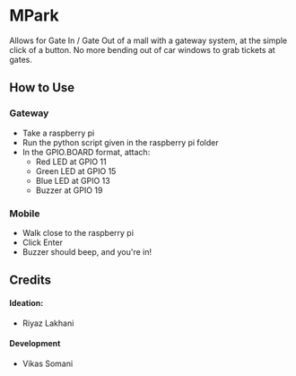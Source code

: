 # MPark
Allows for Gate In / Gate Out of a mall with a gateway system, at the simple click of a button. No more bending out of car windows to grab tickets at gates.

## How to Use

### Gateway
- Take a raspberry pi
- Run the python script given in the raspberry pi folder
- In the GPIO.BOARD format, attach:
  - Red LED at GPIO 11
  - Green LED at GPIO 15
  - Blue LED at GPIO 13
  - Buzzer at GPIO 19
  
 ### Mobile
 - Walk close to the raspberry pi
 - Click Enter
 - Buzzer should beep, and you're in!
 
## Credits
#### Ideation:
- Riyaz Lakhani
#### Development
- Vikas Somani
  
  
